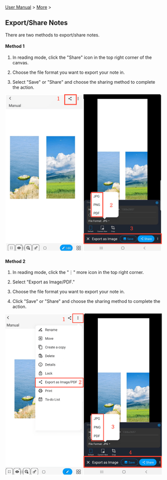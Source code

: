 [User Manual](/dragonnest/drawnote/manual/en) > [More](/dragonnest/drawnote/manual/en/more) >

Export/Share Notes
---
There are two methods to export/share notes.

#### Method 1
1. In reading mode, click the "Share" icon in the top right corner of the canvas.

2. Choose the file format you want to export your note in.

3. Select "Save" or "Share" and choose the sharing method to complete the action.

![Export/Share Notes Method 1](imgs/export_share_notes.png)

#### Method 2
1. In reading mode, click the "⋮" more icon in the top right corner.

2. Select "Export as Image/PDF."

3. Choose the file format you want to export your note in.

4. Click "Save" or "Share" and choose the sharing method to complete the action.

![Export/Share Notes Method 2](imgs/export_share_notes2.png)
